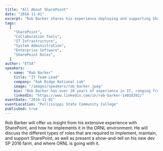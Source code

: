 ```yaml
---
title: "All About SharePoint"
date: "2016-11-01"
excerpt: "Rob Barker shares his experience deploying and supporting SharePoint at ORNL, including a look at roles, responsibilities, and a live SP 2016 dev farm demo."
tags:
  [
    "SharePoint",
    "Collaboration Tools",
    "IT Infrastructure",
    "System Administration",
    "Enterprise Software",
    "SharePoint Roles",
  ]
author: "ETSA"
speakers:
  - name: "Rob Barker"
    title: "IT Team Lead"
    company: "Oak Ridge National Lab"
    image: "/images/speakers/rob_barker.jpeg"
    bio: "Rob Barker has over 20 years of experience in IT, ranging from Lotus Notes Development to a whole slew of Microsoft products, including Active Directory, Exchange, and SharePoint. He is currently SharePoint & Web Team Lead at Oak Ridge National Laboratory."
    linkedIn: "https://www.linkedin.com/in/rob-barker-14018392/"
eventDate: "2016-11-01"
eventLocation: "Pellissippi State Community College"
published: true
---
```


Rob Barker will offer us insight from his extensive experience with SharePoint, and how he implements it in the ORNL environment. He will discuss the different types of roles that are required to implement, maintain, and support SharePoint, as well as present a show-and-tell on his new dev SP 2016 farm, and where ORNL is going with it.
